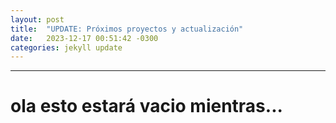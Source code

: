 ```yaml
---
layout: post
title:  "UPDATE: Próximos proyectos y actualización"
date:   2023-12-17 00:51:42 -0300
categories: jekyll update
---
```


---
# ola esto estará vacio mientras...
